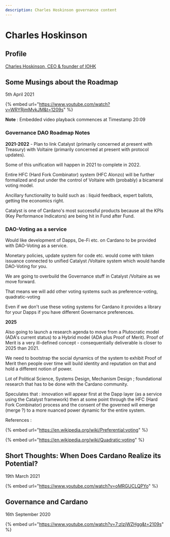 ```yaml
---
description: Charles Hoskinson governance content
---
```


# Charles Hoskinson

## Profile

[Charles Hoskinson, CEO & founder of IOHK](https://iohk.io/en/team/charles-hoskinson)

## Some Musings about the Roadmap <a href="#some-musings-about-the-roadmap" id="some-musings-about-the-roadmap"></a>

5th April 2021

{% embed url="https://www.youtube.com/watch?v=WRYRjmMvkJM&t=1209s" %}

**Note** : Embedded video playback commences at Timestamp 20:09

### Governance DAO Roadmap Notes <a href="#governance-dao-roadmap-notes" id="governance-dao-roadmap-notes"></a>

**2021-2022** - Plan to link Catalyst (primarily concerned at present with Treasury) with Voltaire (primarily concerned at present with protocol updates).

Some of this unification will happen in 2021 to complete in 2022.

Entire HFC (Hard Fork Combinator) system (HFC Alonzo) will be further formalized and put under the control of Voltaire with (probably) a bicameral voting model.

Ancillary functionality to build such as : liquid feedback, expert ballots, getting the economics right.

Catalyst is one of Cardano's most successful products because all the KPIs (Key Performance Indicators) are being hit in Fund after Fund.

### DAO-Voting as a service <a href="#dao-voting-as-a-service" id="dao-voting-as-a-service"></a>

Would like development of Dapps, De-Fi etc. on Cardano to be provided with DAO-Voting as a service.

Monetary policies, update system for code etc. would come with token issuance connected to unified Catalyst /Voltaire system which would handle DAO-Voting for you.

We are going to overbuild the Governance stuff in Catalyst /Voltaire as we move forward.

That means we will add other voting systems such as preference-voting, quadratic-voting

Even if we don't use these voting systems for Cardano it provides a library for your Dapps if you have different Governance preferences.

**2025**

Also going to launch a research agenda to move from a Plutocratic model (ADA's current status) to a Hybrid model (ADA plus Proof of Merit). Proof of Merit is a very ill-defined concept - consequentially deliverable is closer to 2025 than 2021.

We need to bootstrap the social dynamics of the system to exhibit Proof of Merit then people over time will build identity and reputation on that and hold a different notion of power.

Lot of Political Science, Systems Design, Mechanism Design ; foundational research that has to be done with the Cardano community.

Speculates that : innovation will appear first at the Dapp layer (as a service using the Catalyst framework) then at some point through the HFC (Hard Fork Combinator) process and the consent of the governed will emerge (merge ?) to a more nuanced power dynamic for the entire system.

References :

{% embed url="https://en.wikipedia.org/wiki/Preferential:voting" %}

{% embed url="https://en.wikipedia.org/wiki/Quadratic:voting" %}

## Short Thoughts: When Does Cardano Realize its Potential?

19th March 2021

{% embed url="https://www.youtube.com/watch?v=oMRGUCLQPYo" %}

## Governance and Cardano

16th September 2020

{% embed url="https://www.youtube.com/watch?v=7:zIzjWZHgg&t=2109s" %}
